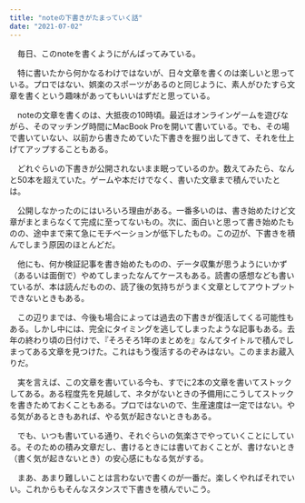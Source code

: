 ```yaml
---
title: "noteの下書きがたまっていく話"
date: "2021-07-02"
---
```


　毎日、このnoteを書くようにがんばってみている。

　特に書いたから何かなるわけではないが、日々文章を書くのは楽しいと思っている。プロではない、娯楽のスポーツがあるのと同じように、素人がひたすら文章を書くという趣味があってもいいはずだと思っている。

　noteの文章を書くのは、大抵夜の10時頃。最近はオンラインゲームを遊びながら、そのマッチング時間にMacBook Proを開いて書いている。でも、その場で書いていない、以前から書きためていた下書きを掘り出してきて、それを仕上げてアップすることもある。

　どれぐらいの下書きが公開されないまま眠っているのか。数えてみたら、なんと50本を超えていた。ゲームや本だけでなく、書いた文章まで積んでいたとは。

　公開しなかったのにはいろいろ理由がある。一番多いのは、書き始めたけど文章がまとまらなくて完成に至ってないもの。次に、面白いと思って書き始めたものの、途中まで来て急にモチベーションが低下したもの。この辺が、下書きを積んでしまう原因のほとんどだ。

　他にも、何か検証記事を書き始めたものの、データ収集が思うようにいかず（あるいは面倒で）やめてしまったなんてケースもある。読書の感想なども書いているが、本は読んだものの、読了後の気持ちがうまく文章としてアウトプットできないときもある。

　この辺りまでは、今後も場合によっては過去の下書きが復活してくる可能性もある。しかし中には、完全にタイミングを逃してしまったような記事もある。去年の終わり頃の日付けで、『そろそろ1年のまとめを』なんてタイトルで積んでしまってある文章を見つけた。これはもう復活するのぞみはない。このままお蔵入りだ。

　実を言えば、この文章を書いている今も、すでに2本の文章を書いてストックしてある。ある程度先を見越して、ネタがないときの予備用にこうしてストックを書きためておくこともある。プロではないので、生産速度は一定ではない。やる気があるときもあれば、やる気が起きないときもある。

　でも、いつも書いている通り、それぐらいの気楽さでやっていくことにしている。そのための積み文章だし、書けるときには書いておくことが、書けないとき（書く気が起きないとき）の安心感にもなる気がする。

　まあ、あまり難しいことは言わないで書くのが一番だ。楽しくやればそれでいい。これからもそんなスタンスで下書きを積んでいこう。
